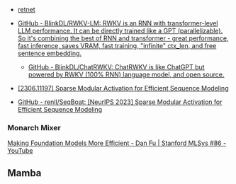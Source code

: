 
- [retnet](https://github.com/microsoft/unilm/tree/master/retnet)

- [GitHub - BlinkDL/RWKV-LM: RWKV is an RNN with transformer-level LLM performance. It can be directly trained like a GPT (parallelizable). So it's combining the best of RNN and transformer - great performance, fast inference, saves VRAM, fast training, "infinite" ctx\_len, and free sentence embedding.](https://github.com/BlinkDL/RWKV-LM)
	- [GitHub - BlinkDL/ChatRWKV: ChatRWKV is like ChatGPT but powered by RWKV (100% RNN) language model, and open source.](https://github.com/BlinkDL/ChatRWKV)

- [[2306.11197] Sparse Modular Activation for Efficient Sequence Modeling](https://arxiv.org/abs/2306.11197)
- [GitHub - renll/SeqBoat: [NeurIPS 2023] Sparse Modular Activation for Efficient Sequence Modeling](https://github.com/renll/SeqBoat)



### Monarch Mixer
[Making Foundation Models More Efficient - Dan Fu | Stanford MLSys #86 - YouTube](https://www.youtube.com/watch?v=IS59IwGLvVs)



## Mamba

